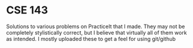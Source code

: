 # CSE 143
Solutions to various problems on PracticeIt that I made. They may not be completely stylistically correct, but I believe that virtually all of them work as intended. I mostly uploaded these to get a feel for using git/github
